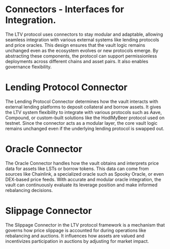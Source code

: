 # Connectors - Interfaces for Integration.

The LTV protocol uses connectors to stay modular and adaptable, allowing seamless integration with various external systems like lending protocols and price oracles. This design ensures that the vault logic remains unchanged even as the ecosystem evolves or new protocols emerge. By abstracting these components, the protocol can support permissionless deployments across different chains and asset pairs. It also enables governance flexibility.
# Lending Protocol Connector

The Lending Protocol Connector determines how the vault interacts with external lending platforms to deposit collateral and borrow assets. It gives the LTV system flexibility to integrate with various protocols such as Aave, Compound, or custom-built solutions like the HodlMyBeer protocol used on testnet. Since the connector acts as a modular layer, the core vault logic remains unchanged even if the underlying lending protocol is swapped out.

# Oracle Connector

The Oracle Connector handles how the vault obtains and interprets price data for assets like LSTs or borrow tokens. This data can come from sources like Chainlink, a specialized oracle such as Spooky Oracle, or even DEX-based price feeds. With accurate and modular oracle integration, the vault can continuously evaluate its leverage position and make informed rebalancing decisions.

# Slippage Connector

The Slippage Connector in the LTV protocol framework is a mechanism that governs how price slippage is accounted for during operations like rebalancing and auctions. It influences how assets are valued and incentivizes participation in auctions by adjusting for market impact.

